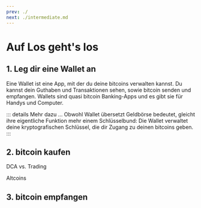 ```yaml
---
prev: ./
next: ./intermediate.md
---
```


# Auf Los geht's los

## 1. Leg dir eine Wallet an

Eine Wallet ist eine App, mit der du deine bitcoins verwalten kannst.
Du kannst dein Guthaben und Transaktionen sehen, sowie bitcoin senden und empfangen.
Wallets sind quasi bitcoin Banking-Apps und es gibt sie für Handys und Computer.

::: details Mehr dazu …
Obwohl Wallet übersetzt Geldbörse bedeutet, gleicht ihre eigentliche Funktion mehr einem Schlüsselbund:
Die Wallet verwaltet deine kryptografischen Schlüssel, die dir Zugang zu deinen bitcoins geben.
:::

## 2. bitcoin kaufen

DCA vs. Trading

Altcoins

## 3. bitcoin empfangen
